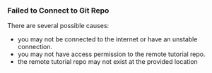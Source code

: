 ### Failed to Connect to Git Repo

There are several possible causes:

- you may not be connected to the internet or have an unstable connection.
- you may not have access permission to the remote tutorial repo.
- the remote tutorial repo may not exist at the provided location

